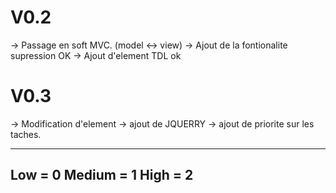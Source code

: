 # V0.2
 -> Passage en soft MVC. (model <-> view)
 -> Ajout de la fontionalite supression OK
 -> Ajout d'element TDL ok
# V0.3
 -> Modification d'element
 -> ajout de JQUERRY
 -> ajout de priorite sur les taches.
 
 ---
 Low = 0
 Medium = 1
 High = 2
 ---